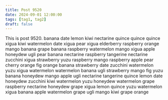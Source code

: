 ```yaml
---
title: Post 9520
date: 2024-09-01 12:00:00
tags: [tag1, tag2]
draft: false
---
```

This is post 9520.
banana
date
lemon
kiwi
nectarine
quince
quince
quince
xigua
kiwi
watermelon
date
xigua
pear
xigua
elderberry
raspberry
orange
mango
banana
grape
banana
raspberry
watermelon
mango
xigua
apple
honeydew
ugli
pear
banana
nectarine
raspberry
tangerine
nectarine
zucchini
xigua
strawberry
yuzu
raspberry
mango
raspberry
apple
pear
cherry
orange
fig
orange
banana
strawberry
date
zucchini
watermelon
yuzu
xigua
watermelon
watermelon
banana
ugli
strawberry
mango
fig
yuzu
banana
honeydew
mango
apple
ugli
nectarine
tangerine
quince
lemon
date
honeydew
zucchini
kiwi
watermelon
yuzu
honeydew
watermelon
grape
raspberry
nectarine
honeydew
grape
xigua
lemon
quince
yuzu
watermelon
xigua
banana
apple
watermelon
grape
ugli
mango
kiwi
grape
orange
